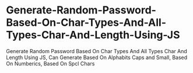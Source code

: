 # Generate-Random-Password-Based-On-Char-Types-And-All-Types-Char-And-Length-Using-JS
Generate Random Password Based On Char Types And All Types Char And Length Using JS, Can Generate Based On Alphabits Caps and Small, Based On Numberics, Based On Spcl Chars
